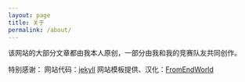 ```yaml
---
layout: page
title: 关于
permalink: /about/
---
```


该网站的大部分文章都由我本人原创，一部分由我和我的竞赛队友共同创作。

特别感谢：
网站代码：[jekyll](https://github.com/jekyll)
网站模板提供、汉化：[FromEndWorld](https://github.com/FromEndWorld "FromEndWorld")
